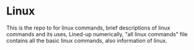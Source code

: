# Linux
This is the repo to for linux commands,
brief descriptions of linux commands and its uses,
Lined-up numerically,
"all linux commands" file contains all the basic linux commands,
also information of linux.

